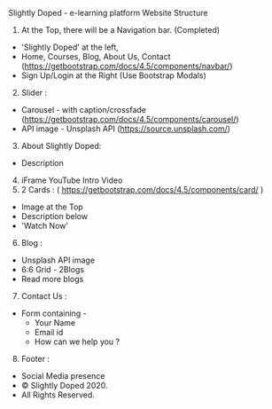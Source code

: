 Slightly Doped - e-learning platform
Website Structure


1. At the Top, there will be a Navigation bar. (Completed)
* 'Slightly Doped' at the left,
* Home, Courses, Blog, About Us, Contact (https://getbootstrap.com/docs/4.5/components/navbar/)
* Sign Up/Login at the Right (Use Bootstrap Modals)
2. Slider :
* Carousel - with caption/crossfade (https://getbootstrap.com/docs/4.5/components/carousel/)
* API image - Unsplash API (https://source.unsplash.com/)
3. About Slightly Doped:
* Description
4. iFrame YouTube Intro Video
5. 2 Cards : ( https://getbootstrap.com/docs/4.5/components/card/ )
* Image at the Top
* Description below
* 'Watch Now'
6. Blog :
* Unsplash API image
* 6:6 Grid - 2Blogs
* Read more blogs
7. Contact Us : 
* Form containing - 
   * Your Name
   * Email id
   * How can we help you ?
8. Footer :
* Social Media presence
* © Slightly Doped 2020.
* All Rights Reserved.

